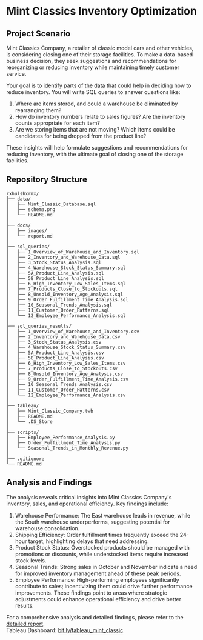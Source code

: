 # Mint Classics Inventory Optimization

## Project Scenario

Mint Classics Company, a retailer of classic model cars and other vehicles, is considering closing one of their storage facilities. To make a data-based business decision, they seek suggestions and recommendations for reorganizing or reducing inventory while maintaining timely customer service.

 Your goal is to identify parts of the data that could help in deciding how to reduce inventory. You will write SQL queries to answer questions like:

1. Where are items stored, and could a warehouse be eliminated by rearranging them?
2. How do inventory numbers relate to sales figures? Are the inventory counts appropriate for each item?
3. Are we storing items that are not moving? Which items could be candidates for being dropped from the product line?

These insights will help formulate suggestions and recommendations for reducing inventory, with the ultimate goal of closing one of the storage facilities.

## Repository Structure
```
rxhulshxrmx/
├── data/                  
│   ├── Mint_Classic_Database.sql   
│   ├── schema.png                  
│   └── README.md                   
│
├── docs/                  
│   ├── images/                  
│   └── report.md                   
│
├── sql_queries/           
│   ├── 1_Overview_of_Warehouse_and_Inventory.sql        
│   ├── 2_Inventory_and_Warehouse_Data.sql
│   ├── 3_Stock_Status_Analysis.sql
│   ├── 4_Warehouse_Stock_Status_Summary.sql
│   ├── 5A_Product_Line_Analysis.sql
│   ├── 5B_Product_Line_Analysis.sql
│   ├── 6_High_Inventory_Low_Sales_Items.sql
│   ├── 7_Products_Close_to_Stockouts.sql
│   ├── 8_Unsold_Inventory_Age_Analysis.sql
│   ├── 9_Order_Fulfillment_Time_Analysis.sql
│   ├── 10_Seasonal_Trends_Analysis.sql
│   ├── 11_Customer_Order_Patterns.sql
│   └── 12_Employee_Performance_Analysis.sql
│
├── sql_queries_results/  
│   ├── 1_Overview_of_Warehouse_and_Inventory.csv     
│   ├── 2_Inventory_and_Warehouse_Data.csv
│   ├── 3_Stock_Status_Analysis.csv
│   ├── 4_Warehouse_Stock_Status_Summary.csv
│   ├── 5A_Product_Line_Analysis.csv
│   ├── 5B_Product_Line_Analysis.csv
│   ├── 6_High_Inventory_Low_Sales_Items.csv
│   ├── 7_Products_Close_to_Stockouts.csv
│   ├── 8_Unsold_Inventory_Age_Analysis.csv
│   ├── 9_Order_Fulfillment_Time_Analysis.csv
│   ├── 10_Seasonal_Trends_Analysis.csv
│   ├── 11_Customer_Order_Patterns.csv
│   └── 12_Employee_Performance_Analysis.csv
│
├── tableau/              
│   ├── Mint_Classic_Company.twb      
│   ├── README.md                     
│   └── .DS_Store                     
│
├── scripts/
│   ├── Employee_Performance_Analysis.py
│   ├── Order_Fulfillment_Time_Analysis.py
│   └── Seasonal_Trends_in_Monthly_Revenue.py
│
├── .gitignore             
└── README.md   
```


## Analysis and Findings
The analysis reveals critical insights into Mint Classics Company's inventory, sales, and operational efficiency. Key findings include:

1. Warehouse Performance: The East warehouse leads in revenue, while the South warehouse underperforms, suggesting potential for warehouse consolidation.
2. Shipping Efficiency: Order fulfillment times frequently exceed the 24-hour target, highlighting delays that need addressing.
3. Product Stock Status: Overstocked products should be managed with promotions or discounts, while understocked items require increased stock levels.
4. Seasonal Trends: Strong sales in October and November indicate a need for improved inventory management ahead of these peak periods.
5. Employee Performance: High-performing employees significantly contribute to sales; incentivizing them could drive further performance improvements.
These findings point to areas where strategic adjustments could enhance operational efficiency and drive better results.

For a comprehensive analysis and detailed findings, please refer to the [detailed report](docs/report.md). <br/>
Tableau Dashboard: [bit.ly/tableau_mint_classic](https://bit.ly/tableau_mint_classic)
